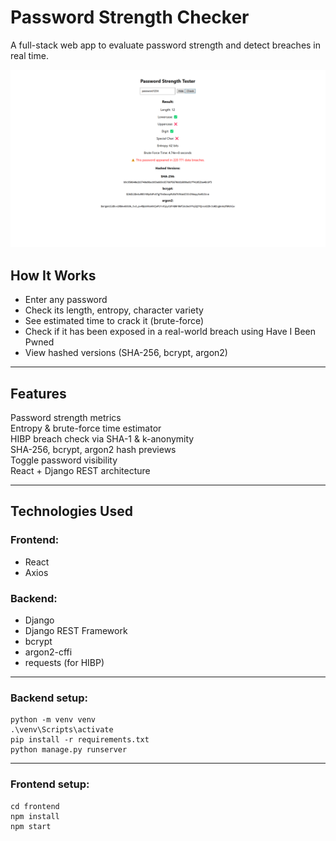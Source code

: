 # Password Strength Checker

A full-stack web app to evaluate password strength and detect breaches in real time.

![Screenshot](./screenshot.png)

## How It Works
- Enter any password
- Check its length, entropy, character variety
- See estimated time to crack it (brute-force)
- Check if it has been exposed in a real-world breach using Have I Been Pwned
- View hashed versions (SHA-256, bcrypt, argon2)

---

## Features

Password strength metrics  
Entropy & brute-force time estimator  
HIBP breach check via SHA-1 & k-anonymity  
SHA-256, bcrypt, argon2 hash previews  
Toggle password visibility  
React + Django REST architecture  

---

## Technologies Used

### Frontend:
- React
- Axios

### Backend:
- Django
- Django REST Framework
- bcrypt
- argon2-cffi
- requests (for HIBP)

---
### Backend setup:
```
python -m venv venv
.\venv\Scripts\activate
pip install -r requirements.txt
python manage.py runserver
```
---
### Frontend setup:
```
cd frontend
npm install
npm start
```
